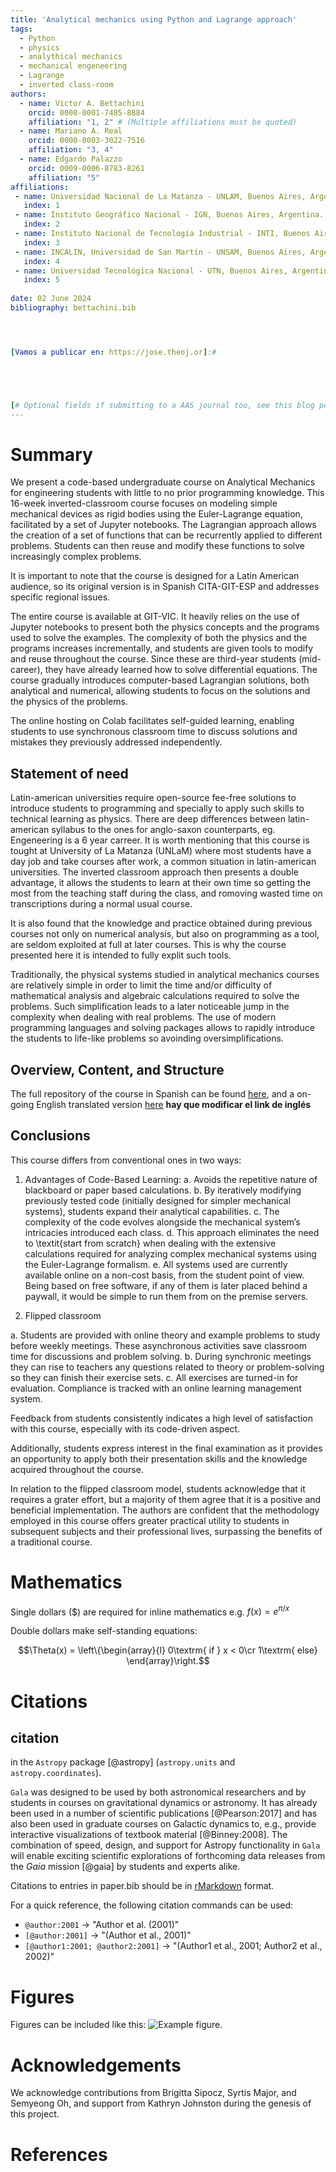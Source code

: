 ```yaml
---
title: 'Analytical mechanics using Python and Lagrange approach'
tags:
  - Python
  - physics
  - analythical mechanics
  - mechanical engeneering
  - Lagrange
  - inverted class-room
authors:
  - name: Víctor A. Bettachini
	orcid: 0000-0001-7485-8884
    affiliation: "1, 2" # (Multiple affiliations must be quoted)
  - name: Mariano A. Real
    orcid: 0000-0003-3022-7516
    affiliation: "3, 4"
  - name: Edgardo Palazzo
    orcid: 0009-0006-8783-8261
    affiliation: "5"
affiliations:
 - name: Universidad Nacional de La Matanza - UNLAM, Buenos Aires, Argentina.
   index: 1
 - name: Instituto Geográfico Nacional - IGN, Buenos Aires, Argentina.
   index: 2
 - name: Instituto Nacional de Tecnología Industrial - INTI, Buenos Aires, Argentina.
   index: 3
 - name: INCALIN, Universidad de San Martín - UNSAM, Buenos Aires, Argentina.
   index: 4
 - name: Universidad Tecnológica Nacional - UTN, Buenos Aires, Argentina.
   index: 5
 
date: 02 June 2024
bibliography: bettachini.bib




[Vamos a publicar en: https://jose.theoj.or]:#  





[# Optional fields if submitting to a AAS journal too, see this blog post:# https://blog.joss.theoj.org/2018/12/a-new-collaboration-with-aas-publishing aas-doi: 10.3847/xxxxx <- update this with the DOI from AAS once you know it. aas-journal: Astrophysical Journal <- The name of the AAS journal.]:#
---
```




# Summary

We present a code-based undergraduate course on Analytical Mechanics for engineering students with little to no prior programming knowledge. This 16-week inverted-classroom course focuses on modeling simple mechanical devices as rigid bodies using the Euler-Lagrange equation, facilitated by a set of Jupyter notebooks. The Lagrangian approach allows the creation of a set of functions that can be recurrently applied to different problems. Students can then reuse and modify these functions to solve increasingly complex problems.

It is important to note that the course is designed for a Latin American audience, so its original version is in Spanish CITA-GIT-ESP and addresses specific regional issues.

The entire course is available at GIT-VIC. It heavily relies on the use of Jupyter notebooks to present both the physics concepts and the programs used to solve the examples. The complexity of both the physics and the programs increases incrementally, and students are given tools to modify and reuse throughout the course. Since these are third-year students (mid-career), they have already learned how to solve differential equations. The course gradually introduces computer-based Lagrangian solutions, both analytical and numerical, allowing students to focus on the solutions and the physics of the problems.

The online hosting on Colab facilitates self-guided learning, enabling students to use synchronous classroom time to discuss solutions and mistakes they previously addressed independently.

## Statement of need

Latin-american universities require open-source fee-free solutions to introduce students to programming and specially to apply such skills to technical learning as physics. There are deep differences between latin-american syllabus to the ones for anglo-saxon counterparts, eg. Engeneering is a 6 year carreer. It is worth mentioning that this course is tought at University of La Matanza (UNLaM) where most students have a day job and take courses after work, a common situation in latin-american universities. The inverted classroom approach then presents a double advantage, it allows the students to learn at their own time so getting the most from the teaching staff during the class, and romoving  wasted time on transcriptions during a normal usual course. 

It is also found that the knowledge and practice obtained during previous courses not only on numerical analysis, but also on programming as a tool, are seldom exploited at full at later courses. This is why the course presented here it is intended to fully explit such tools.

Traditionally, the physical systems studied in analytical mechanics courses are
relatively simple in order to limit the time and/or difficulty of mathematical
analysis and algebraic calculations required to solve the problems. Such  simplification leads to a later noticeable jump in the complexity when dealing with real problems. The use of modern programming languages and solving packages allows to rapidly introduce the students to life-like problems so avoinding oversimplifications.



## Overview, Content, and Structure

The full repository of the course in Spanish can be found [here](https://github.com/bettachini/MecanicaAnaliticaComputacional), and a on-going English translated version [here](https://github.com/bettachini/MecanicaAnaliticaComputacional) __hay que modificar el link de inglés__



## Conclusions

This course differs from conventional ones in two ways:
1. Advantages of Code-Based Learning:
a. Avoids the repetitive nature of blackboard or paper based calculations. 
b. By iteratively modifying previously tested code (initially designed for simpler mechanical systems), students expand their analytical capabilities.
c. The complexity of the code evolves alongside the mechanical system’s intricacies introduced each class.
d. This approach eliminates the need to \textit{start from scratch} when dealing with the extensive calculations required for analyzing complex mechanical systems using the Euler-Lagrange formalism.
e. All systems used are currently available online on a non-cost basis, from the student point of view. Being based on free software, if any of them is later placed behind a paywall, it would be simple to run them from on the premise servers.

2. Flipped classroom
    
a. Students are provided with online theory and example problems to study before weekly meetings. These asynchronous activities save classroom time for discussions and problem solving.
b. During synchronic meetings they can rise to teachers any questions related to theory or problem-solving so they can finish their exercise sets.
c. All exercises are turned-in for evaluation. Compliance is tracked with an online learning management system. 
    
	
Feedback from students consistently indicates a high level of satisfaction with this course, especially with its code-driven aspect.

Additionally, students express interest in the final examination as it provides an opportunity to apply both their presentation skills and the knowledge acquired throughout the course.

In relation to the flipped classroom model, students acknowledge that it requires a grater effort, but a majority of them agree that it is a positive and beneficial implementation.
The authors are confident that the methodology employed in this course offers greater practical utility to students in subsequent subjects and their professional lives, surpassing the benefits of a traditional course.


# Mathematics

Single dollars ($) are required for inline mathematics e.g. $f(x) = e^{\pi/x}$

Double dollars make self-standing equations:

$$\Theta(x) = \left\{\begin{array}{l}
0\textrm{ if } x < 0\cr
1\textrm{ else}
\end{array}\right.$$


# Citations

## citation

 in the ``Astropy`` package [@astropy] (``astropy.units`` and
``astropy.coordinates``).

``Gala`` was designed to be used by both astronomical researchers and by
students in courses on gravitational dynamics or astronomy. It has already been
used in a number of scientific publications [@Pearson:2017] and has also been
used in graduate courses on Galactic dynamics to, e.g., provide interactive
visualizations of textbook material [@Binney:2008]. The combination of speed,
design, and support for Astropy functionality in ``Gala`` will enable exciting
scientific explorations of forthcoming data releases from the *Gaia* mission
[@gaia] by students and experts alike.




Citations to entries in paper.bib should be in
[rMarkdown](http://rmarkdown.rstudio.com/authoring_bibliographies_and_citations.html)
format.

For a quick reference, the following citation commands can be used:
- `@author:2001`  ->  "Author et al. (2001)"
- `[@author:2001]` -> "(Author et al., 2001)"
- `[@author1:2001; @author2:2001]` -> "(Author1 et al., 2001; Author2 et al., 2002)"

# Figures

Figures can be included like this: ![Example figure.](figure.png)

# Acknowledgements

We acknowledge contributions from Brigitta Sipocz, Syrtis Major, and Semyeong
Oh, and support from Kathryn Johnston during the genesis of this project.

# References